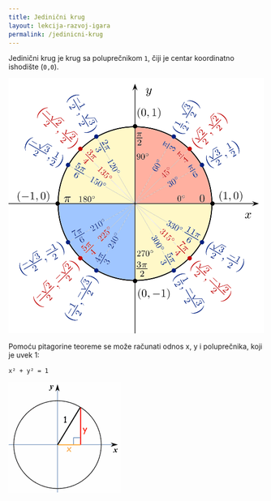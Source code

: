 ```yaml
---
title: Jedinični krug
layout: lekcija-razvoj-igara
permalink: /jedinicni-krug
---
```


Jedinični krug je krug sa poluprečnikom `1`, čiji je centar koordinatno ishodište (`0,0`).

![jedinicni-krug](/images/razvoj-igara/jedinicni-krug.png)

Pomoću pitagorine teoreme se može računati odnos x, y i poluprečnika, koji je uvek 1:

```
x² + y² = 1
```

![jedinicni-krug-pitagora](/images/razvoj-igara/jedinicni-krug-pitagora.gif)
